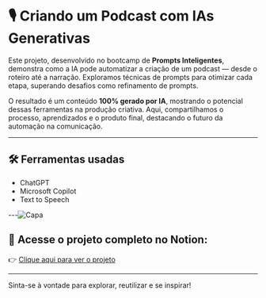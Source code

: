 # 🎙️ Criando um Podcast com IAs Generativas

Este projeto, desenvolvido no bootcamp de **Prompts Inteligentes**, demonstra como a IA pode automatizar a criação de um podcast — desde o roteiro até a narração. Exploramos técnicas de prompts para otimizar cada etapa, superando desafios como refinamento de prompts.  

O resultado é um conteúdo **100% gerado por IA**, mostrando o potencial dessas ferramentas na produção criativa. Aqui, compartilhamos o processo, aprendizados e o produto final, destacando o futuro da automação na comunicação.

---

## 🛠️ Ferramentas usadas

- ChatGPT  
- Microsoft Copilot  
- Text to Speech  

---![Capa](https://github.com/user-attachments/assets/51bdf99d-eb48-4959-b3a1-2f83de51adcf)


## 🔗 Acesse o projeto completo no Notion:

👉 [Clique aqui para ver o projeto](https://www.notion.so/Projeto-Podcast-IA-1deaab5ab8b180dcbcb8fab2df9de96f?pvs=4)

---

Sinta-se à vontade para explorar, reutilizar e se inspirar!
